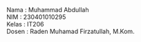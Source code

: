 Nama   : Muhammad Abdullah <br />
NIM    : 230401010295 <br />
Kelas  : IT206 <br />
Dosen  : Raden Muhamad Firzatullah, M.Kom. <br />

